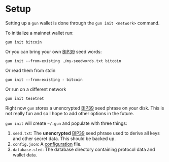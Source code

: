 # Setup

Setting up a `gun` wallet is done through the `gun init <network>` command.

To initialize a mainnet wallet run:

```
gun init bitcoin 
```

Or you can bring your own [BIP39] seed words:

```
gun init --from-existing ./my-seedwords.txt bitcoin
```
Or read them from stdin
```
gun init --from-existing - bitcoin
```

Or run on a different network

```
gun init tesetnet
```

Right now `gun` stores a unencrypted [BIP39] seed phrase on your disk.
This is not really fun and so I hope to add other options in the future.

`gun init` will create `~/.gun` and populate with three things:

1. `seed.txt`: The **unencrypted** [BIP39] seed phrase used to derive all keys and other secret data. This should be backed up.
2. `config.json`: A [configuration](./config.md) file.
3. `database.sled`: The database directory containing protocol data and wallet data.

[BIP39]: https://github.com/bitcoin/bips/blob/master/bip-0039.mediawiki




